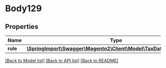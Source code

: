 # Body129

## Properties
Name | Type | Description | Notes
------------ | ------------- | ------------- | -------------
**rule** | [**\SpringImport\Swagger\Magento2\Client\Model\TaxDataTaxRuleInterface**](TaxDataTaxRuleInterface.md) |  | 

[[Back to Model list]](../README.md#documentation-for-models) [[Back to API list]](../README.md#documentation-for-api-endpoints) [[Back to README]](../README.md)


